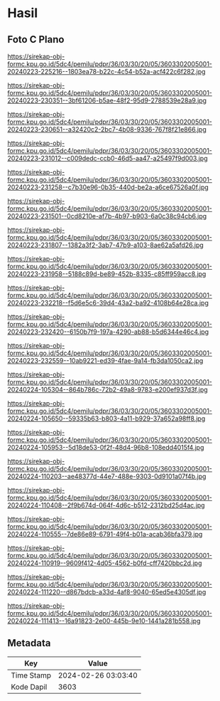 # Hasil

## Foto C Plano

https://sirekap-obj-formc.kpu.go.id/5dc4/pemilu/pdpr/36/03/30/20/05/3603302005001-20240223-225216--1803ea78-b22c-4c54-b52a-acf422c6f282.jpg

https://sirekap-obj-formc.kpu.go.id/5dc4/pemilu/pdpr/36/03/30/20/05/3603302005001-20240223-230351--3bf61206-b5ae-48f2-95d9-2788539e28a9.jpg

https://sirekap-obj-formc.kpu.go.id/5dc4/pemilu/pdpr/36/03/30/20/05/3603302005001-20240223-230651--a32420c2-2bc7-4b08-9336-767f8f21e866.jpg

https://sirekap-obj-formc.kpu.go.id/5dc4/pemilu/pdpr/36/03/30/20/05/3603302005001-20240223-231012--c009dedc-ccb0-46d5-aa47-a25497f9d003.jpg

https://sirekap-obj-formc.kpu.go.id/5dc4/pemilu/pdpr/36/03/30/20/05/3603302005001-20240223-231258--c7b30e96-0b35-440d-be2a-a6ce67526a0f.jpg

https://sirekap-obj-formc.kpu.go.id/5dc4/pemilu/pdpr/36/03/30/20/05/3603302005001-20240223-231501--0cd8210e-af7b-4b97-b903-6a0c38c94cb6.jpg

https://sirekap-obj-formc.kpu.go.id/5dc4/pemilu/pdpr/36/03/30/20/05/3603302005001-20240223-231807--1382a3f2-3ab7-47b9-a103-8ae62a5afd26.jpg

https://sirekap-obj-formc.kpu.go.id/5dc4/pemilu/pdpr/36/03/30/20/05/3603302005001-20240223-231958--5188c89d-be89-452b-8335-c85ff959acc8.jpg

https://sirekap-obj-formc.kpu.go.id/5dc4/pemilu/pdpr/36/03/30/20/05/3603302005001-20240223-232218--f5d6e5c6-39d4-43a2-ba92-4108b64e28ca.jpg

https://sirekap-obj-formc.kpu.go.id/5dc4/pemilu/pdpr/36/03/30/20/05/3603302005001-20240223-232420--6150b7f9-197a-4290-ab88-b5d6344e46c4.jpg

https://sirekap-obj-formc.kpu.go.id/5dc4/pemilu/pdpr/36/03/30/20/05/3603302005001-20240223-232559--10ab9221-ed39-4fae-9a14-fb3da1050ca2.jpg

https://sirekap-obj-formc.kpu.go.id/5dc4/pemilu/pdpr/36/03/30/20/05/3603302005001-20240224-105304--864b786c-72b2-49a8-9783-e200ef937d3f.jpg

https://sirekap-obj-formc.kpu.go.id/5dc4/pemilu/pdpr/36/03/30/20/05/3603302005001-20240224-105650--59335b63-b803-4a11-b929-37a652a98ff8.jpg

https://sirekap-obj-formc.kpu.go.id/5dc4/pemilu/pdpr/36/03/30/20/05/3603302005001-20240224-105953--5d18de53-0f2f-48d4-96b8-108edd4015f4.jpg

https://sirekap-obj-formc.kpu.go.id/5dc4/pemilu/pdpr/36/03/30/20/05/3603302005001-20240224-110203--ae48377d-44e7-488e-9303-0d9101a07f4b.jpg

https://sirekap-obj-formc.kpu.go.id/5dc4/pemilu/pdpr/36/03/30/20/05/3603302005001-20240224-110408--2f9b674d-064f-4d6c-b512-2312bd25d4ac.jpg

https://sirekap-obj-formc.kpu.go.id/5dc4/pemilu/pdpr/36/03/30/20/05/3603302005001-20240224-110555--7de86e89-6791-49f4-b01a-acab36bfa379.jpg

https://sirekap-obj-formc.kpu.go.id/5dc4/pemilu/pdpr/36/03/30/20/05/3603302005001-20240224-110919--9609f412-4d05-4562-b0fd-cff7420bbc2d.jpg

https://sirekap-obj-formc.kpu.go.id/5dc4/pemilu/pdpr/36/03/30/20/05/3603302005001-20240224-111220--d867bdcb-a33d-4af8-9040-65ed5e4305df.jpg

https://sirekap-obj-formc.kpu.go.id/5dc4/pemilu/pdpr/36/03/30/20/05/3603302005001-20240224-111413--16a91823-2e00-445b-9e10-1441a281b558.jpg


## Metadata

| Key        | Value               |
| ---------- | ------------------- |
| Time Stamp | 2024-02-26 03:03:40 |
| Kode Dapil | 3603                |



